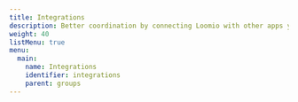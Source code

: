 ```yaml
---
title: Integrations
description: Better coordination by connecting Loomio with other apps you use.
weight: 40
listMenu: true
menu:
  main:
    name: Integrations
    identifier: integrations
    parent: groups
---
```

